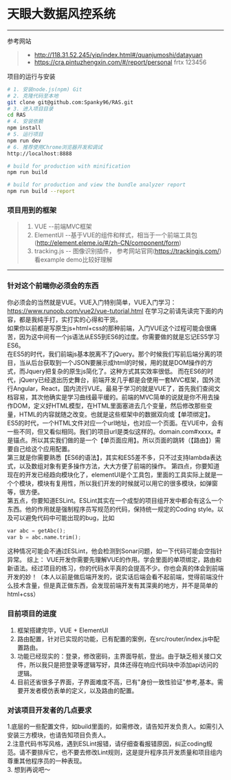 # 天眼大数据风控系统

------

参考网站

> * http://118.31.52.245/yip/index.html#/quanjumoshi/datayuan  
> * https://cra.pintuzhengxin.com/#/report/personal frtx 123456  

项目的运行与安装
``` bash
# 1. 安装node.js(npm) Git
# 2. 克隆代码至本地
git clone git@github.com:Spanky96/RAS.git
# 3. 进入项目目录
cd RAS
# 4. 安装依赖
npm install
# 5. 运行项目
npm run dev
# 6. 推荐使用Chrome浏览器开发和调试
http://localhost:8888

# build for production with minification
npm run build

# build for production and view the bundle analyzer report
npm run build --report


```

### 项目用到的框架

> 1. VUE --前端MVC框架  
> 2. ElementUI --基于VUE的组件和样式，相当于一个前端工具包(http://element.eleme.io/#/zh-CN/component/form)  
> 3. tracking.js -- 图像识别插件， 参考网站官网(https://trackingjs.com/) 看example demo比较好理解  

------

### 针对这个前端你必须会的东西

你必须会的当然就是VUE。VUE入门特别简单，VUE入门学习：https://www.runoob.com/vue2/vue-tutorial.html
在学习之前请先读完下面的内容，都是我纯手打，实打实的心得和干货。  
如果你以前都是写原生js+html+css的那种前端，入门VUE这个过程可能会很痛苦，因为这中间有一个js语法从ES5到ES6的过度。你需要做的就是忘记ES5学习ES6。  
在ES5的时代，我们前端js基本脱离不了jQuery。那个时候我们写前后端分离的项目，当从后台获取到一个JSON要展示成html的时候，用的就是DOM操作的方式，而Jquery把复杂的原生js简化了。这种方式其实效率很低。
而在ES6的时代，jQuery已经退出历史舞台，前端开发几乎都是会使用一套MVC框架，国外流行Angular，React，国内流行VUE。最易于学习的就是VUE了，首先我们查阅文档容易，其次他确实是学习曲线最平缓的。前端的MVC简单的说就是你不用去操作DOM，定义好HTML模型，在HTML里面塞进去几个变量，然后修改那些变量，HTML的内容就随之改变。也就是这些框架中的数据双向或【单项绑定】。  
ES5的时代，一个HTML文件对应一个url地址，也对应一个页面。在VUE中，会有一些不同，但又看似相同。我们的项目url是类似这样的。domain.com#xxxx。#是锚点。所以其实我们做的是一个【单页面应用】。所以页面的跳转（【路由】）需要自己给这个应用配置。  
第三就是你需要熟悉【ES6的语法】，其实和ES5差不多，只不过支持lambda表达式，以及数组对象有更多操作方法，大大方便了前端的操作。
第四点，你要知道现在的开发已经趋向模块化了，elementUI是个工具包，里面的工具实际上就是一个个模块，模块有复用性，所以我们开发的时候就可以用它的很多模块，如弹窗等，很方便。  
第五点，你要知道ESLint。ESLint其实在一个成型的项目组开发中都会有这么一个东西。他的作用就是强制程序员写规范的代码，保持统一规定的Coding style。以及可以避免代码中可能出现的bug，比如
```python
var abc = getAbc();
var b = abc.name.trim();
```
这种情况可能会不通过ESLint，他会检测到Sonar问题，如一下代码可能会空指针异常。
综上： VUE开发你需要先理解VUE的作用。学会里面的单项绑定，路由和新语法。经过项目的练习，你的代码水平真的会提高不少。你也会真的体会到前端开发的妙！（本人以前是做后端开发的，说实话后端会看不起前端，觉得前端没什么技术含量，但是真正做东西，会发现前端开发有其深奥的地方，并不是简单的html+css）

### 目前项目的进度
1. 框架搭建完毕，VUE + ElementUI  
2. 路由配置，针对已实现的功能，已有配置的案例，在src/router/index.js中配置路由。  
3. 功能已经现实的：登录，修改密码，主界面导航，登出。由于缺乏相关接口文件，所以我只是把登录等逻辑写好，具体还得在响应代码块中添加api访问的逻辑。  
4. 目前还省很多子界面，子界面难度不高，已有"身份一致性验证"参考,基本。需要开发者模仿表单的定义，以及路由的配置。  

### 对该项目开发者的几点要求
1.底层的一些配置文件，如build里面的，如需修改，请告知开发负责人。如需引入安装三方模块，也请告知项目负责人。  
2.注意代码书写风格，遇到ESLint报错，请仔细查看报错原因，纠正coding规范。请不要排斥它，也不要去修改Lint规则，这是提升程序员开发质量和项目组内尊重其他程序员的一种表现。  
3. 想到再说吧～  
